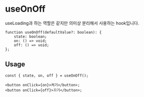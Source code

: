 # useOnOff

useLoading과 하는 역할은 같지만 의미상 분리해서 사용하는 hook입니다.

```tsx
function useOnOff(defaultValue?: boolean): {
    state: boolean;
    on: () => void;
    off: () => void;
};
```

## Usage

```tsx
const { state, on, off } = useOnOff();

<button onClick={on}>켜기</button>;
<button onClick={off}>끄기</button>;
```

